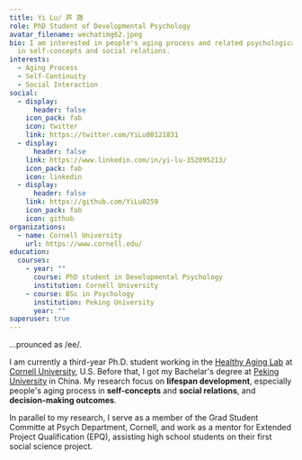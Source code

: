```yaml
---
title: Yi Lu/ 芦 旖
role: PhD Student of Developmental Psychology
avatar_filename: wechatimg62.jpeg
bio: I am interested in people's aging process and related psychological changes
  in self-concepts and social relations.
interests:
  - Aging Process
  - Self-Continuity
  - Social Interaction
social:
  - display:
      header: false
    icon_pack: fab
    icon: twitter
    link: https://twitter.com/YiLu08121831
  - display:
      header: false
    link: https://www.linkedin.com/in/yi-lu-352895213/
    icon_pack: fab
    icon: linkedin
  - display:
      header: false
    link: https://github.com/YiLu0259
    icon_pack: fab
    icon: github
organizations:
  - name: Cornell University
    url: https://www.cornell.edu/
education:
  courses:
    - year: ""
      course: PhD student in Developmental Psychology
      institution: Cornell University
    - course: BSc in Psychology
      institution: Peking University
      year: ""
superuser: true
---
```

...prounced as /ee/. 

I am currently a third-year Ph.D. student working in the [Healthy Aging Lab](https://www.human.cornell.edu/hd/research/labs/healthyaging/home) at [Cornell University](https://www.cornell.edu/), U.S. Before that, I got my Bachelar's degree at [Peking University](https://english.pku.edu.cn/) in China.
My research focus on **lifespan development**, especially people's aging process in **self-concepts** and **social relations**, and **decision-making outcomes**. 

In parallel to my research, I serve as a member of the Grad Student Committe at Psych Department, Cornell, and work as a mentor for Extended Project Qualification (EPQ), assisting high school students on their first social science project. 

